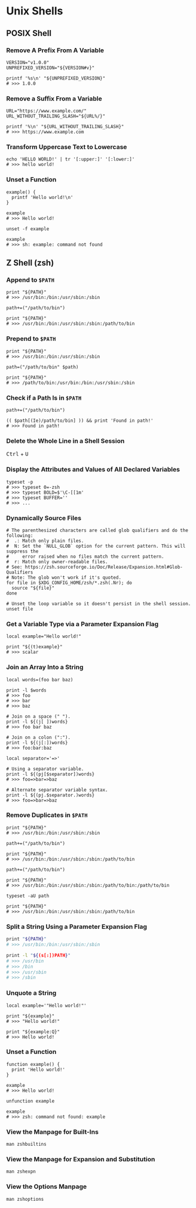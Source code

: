 Unix Shells
===========

POSIX Shell
-----------

### Remove A Prefix From A Variable

```shell
VERSION="v1.0.0"
UNPREFIXED_VERSION="${VERSION#v}"

printf '%s\n' "${UNPREFIXED_VERSION}"
# >>> 1.0.0
```

### Remove a Suffix From a Variable

```shell
URL="https://www.example.com/"
URL_WITHOUT_TRAILING_SLASH="${URL%/}"

printf '%\n' "${URL_WITHOUT_TRAILING_SLASH}"
# >>> https://www.example.com
```

### Transform Uppercase Text to Lowercase

```shell
echo 'HELLO WORLD!' | tr '[:upper:]' '[:lower:]'
# >>> hello world!
```

### Unset a Function

```shell
example() {
  printf 'Hello world!\n'
}

example
# >>> Hello world!

unset -f example

example
# >>> sh: example: command not found
```

Z Shell (zsh)
-------------

### Append to `$PATH`

```shell
print "${PATH}"
# >>> /usr/bin:/bin:/usr/sbin:/sbin

path+=("/path/to/bin")

print "${PATH}"
# >>> /usr/bin:/bin:/usr/sbin:/sbin:/path/to/bin
```

### Prepend to `$PATH`

```shell
print "${PATH}"
# >>> /usr/bin:/bin:/usr/sbin:/sbin

path=("/path/to/bin" $path)

print "${PATH}"
# >>> /path/to/bin:/usr/bin:/bin:/usr/sbin:/sbin
```

### Check if a Path Is in `$PATH`

```shell
path+=("/path/to/bin")

(( $path[(Ie)/path/to/bin] )) && print 'Found in path!'
# >>> Found in path!
```

### Delete the Whole Line in a Shell Session

<kbd>Ctrl</kbd> + <kbd>U</kbd>

### Display the Attributes and Values of All Declared Variables

```shell
typeset -p
# >>> typeset 0=-zsh
# >>> typeset BOLD=$'\C-[[1m'
# >>> typeset BUFFER=''
# >>> ...
```

### Dynamically Source Files

```shell
# The parenthesized characters are called glob qualifiers and do the following:
#  .: Match only plain files.
#  N: Set the `NULL_GLOB` option for the current pattern. This will suppress the
#     error raised when no files match the current pattern.
#  r: Match only owner-readable files.
# See: https://zsh.sourceforge.io/Doc/Release/Expansion.html#Glob-Qualifiers
# Note: The glob won't work if it's quoted.
for file in $XDG_CONFIG_HOME/zsh/*.zsh(.Nr); do
  source "${file}"
done

# Unset the loop variable so it doesn't persist in the shell session.
unset file
```

### Get a Variable Type via a Parameter Expansion Flag

```shell
local example="Hello world!"

print "${(t)example}"
# >>> scalar
```

### Join an Array Into a String

```shell
local words=(foo bar baz)

print -l $words
# >>> foo
# >>> bar
# >>> baz

# Join on a space (" ").
print -l ${(j[ ])words}
# >>> foo bar baz

# Join on a colon (":").
print -l ${(j[:])words}
# >>> foo:bar:baz

local separator='=>'

# Using a separator variable.
print -l ${(pj[$separator])words}
# >>> foo=>bar=>baz

# Alternate separator variable syntax.
print -l ${(pj.$separator.)words}
# >>> foo=>bar=>baz
```

### Remove Duplicates in `$PATH`

```shell
print "${PATH}"
# >>> /usr/bin:/bin:/usr/sbin:/sbin

path+=("/path/to/bin")

print "${PATH}"
# >>> /usr/bin:/bin:/usr/sbin:/sbin:/path/to/bin

path+=("/path/to/bin")

print "${PATH}"
# >>> /usr/bin:/bin:/usr/sbin:/sbin:/path/to/bin:/path/to/bin

typeset -aU path

print "${PATH}"
# >>> /usr/bin:/bin:/usr/sbin:/sbin:/path/to/bin
```

### Split a String Using a Parameter Expansion Flag

```sh
print "${PATH}"
# >>> /usr/bin:/bin:/usr/sbin:/sbin

print -l "${(s[:])PATH}"
# >>> /usr/bin
# >>> /bin
# >>> /usr/sbin
# >>> /sbin
```

### Unquote a String

```shell
local example='"Hello world!"'

print "${example}"
# >>> "Hello world!"

print "${example:Q}"
# >>> Hello world!
```

### Unset a Function

```shell
function example() {
  print 'Hello world!'
}

example
# >>> Hello world!

unfunction example

example
# >>> zsh: command not found: example
```

### View the Manpage for Built-Ins

```shell
man zshbuiltins
```

### View the Manpage for Expansion and Substitution

```shell
man zshexpn
```

### View the Options Manpage

```shell
man zshoptions
```
